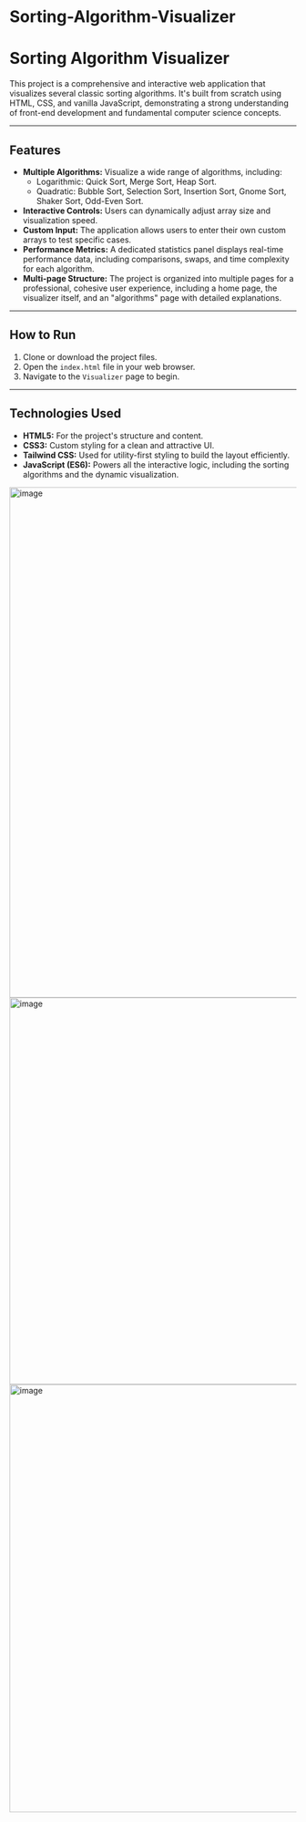 # Sorting-Algorithm-Visualizer
# Sorting Algorithm Visualizer

This project is a comprehensive and interactive web application that visualizes several classic sorting algorithms. It's built from scratch using HTML, CSS, and vanilla JavaScript, demonstrating a strong understanding of front-end development and fundamental computer science concepts.

---

## Features

-   **Multiple Algorithms:** Visualize a wide range of algorithms, including:
    -   Logarithmic: Quick Sort, Merge Sort, Heap Sort.
    -   Quadratic: Bubble Sort, Selection Sort, Insertion Sort, Gnome Sort, Shaker Sort, Odd-Even Sort.
-   **Interactive Controls:** Users can dynamically adjust array size and visualization speed.
-   **Custom Input:** The application allows users to enter their own custom arrays to test specific cases.
-   **Performance Metrics:** A dedicated statistics panel displays real-time performance data, including comparisons, swaps, and time complexity for each algorithm.
-   **Multi-page Structure:** The project is organized into multiple pages for a professional, cohesive user experience, including a home page, the visualizer itself, and an "algorithms" page with detailed explanations.

---

## How to Run

1.  Clone or download the project files.
2.  Open the `index.html` file in your web browser.
3.  Navigate to the `Visualizer` page to begin.

---

## Technologies Used

-   **HTML5:** For the project's structure and content.
-   **CSS3:** Custom styling for a clean and attractive UI.
-   **Tailwind CSS:** Used for utility-first styling to build the layout efficiently.
-   **JavaScript (ES6):** Powers all the interactive logic, including the sorting algorithms and the dynamic visualization.


<img width="1860" height="896" alt="image" src="https://github.com/user-attachments/assets/de136bc5-0076-41a3-a008-e1e8f23b5ee8" />


<img width="1695" height="679" alt="image" src="https://github.com/user-attachments/assets/bf661737-4baf-4e0f-a8b9-45bac8791f91" />

<img width="1657" height="751" alt="image" src="https://github.com/user-attachments/assets/f954e167-5a53-46ca-b081-e9ed903cd9d9" />
